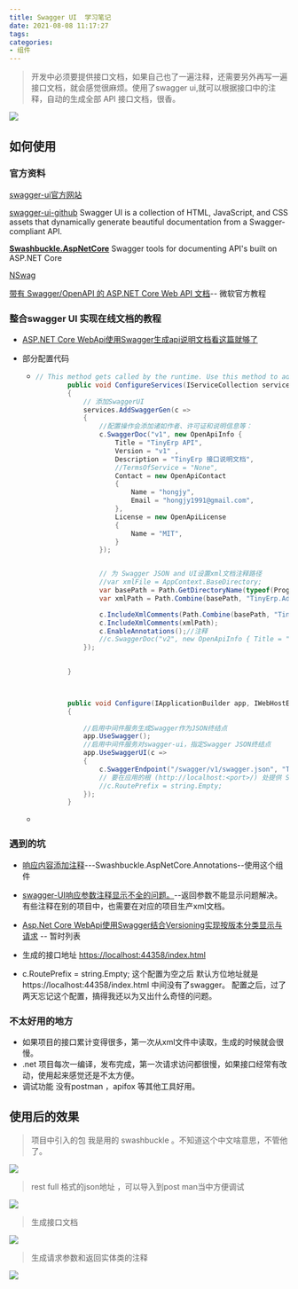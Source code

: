 ```yaml
---
title: Swagger UI  学习笔记
date: 2021-08-08 11:17:27
tags:
categories:
- 组件
---
```



> 开发中必须要提供接口文档，如果自己也了一遍注释，还需要另外再写一遍接口文档，就会感觉很麻烦。使用了swagger ui,就可以根据接口中的注释，自动的生成全部 API 接口文档，很香。

![](http://blogimg.hongjy.cn/swagger-ui1-2.png)

<!-- more -->

## 如何使用

### 官方资料

[swagger-ui官方网站](https://swagger.io/tools/swagger-ui/)

[swagger-ui-github](https://github.com/swagger-api/swagger-ui)    Swagger UI is a collection of HTML, JavaScript, and CSS assets that dynamically generate beautiful documentation from a Swagger-compliant API.

 **[Swashbuckle.AspNetCore](https://github.com/domaindrivendev/Swashbuckle.AspNetCore)**   Swagger tools for documenting API's built on ASP.NET Core

[NSwag](https://github.com/RicoSuter/NSwag)

[带有 Swagger/OpenAPI 的 ASP.NET Core Web API 文档](https://docs.microsoft.com/zh-cn/aspnet/core/tutorials/web-api-help-pages-using-swagger?view=aspnetcore-5.0)-- 微软官方教程



### 整合swagger UI 实现在线文档的教程



- [ASP.NET Core WebApi使用Swagger生成api说明文档看这篇就够了](https://www.cnblogs.com/yilezhu/p/9241261.html)

- 部分配置代码   

  - ```csharp
    // This method gets called by the runtime. Use this method to add services to the container.
            public void ConfigureServices(IServiceCollection services)
            {
                // 添加SwaggerUI
                services.AddSwaggerGen(c =>
                {
                    //配置操作会添加诸如作者、许可证和说明信息等：
                    c.SwaggerDoc("v1", new OpenApiInfo { 
                        Title = "TinyErp API", 
                        Version = "v1" ,
                        Description = "TinyErp 接口说明文档",
                        //TermsOfService = "None",
                        Contact = new OpenApiContact
                        {
                            Name = "hongjy",
                            Email = "hongjy1991@gmail.com",
                        },
                        License = new OpenApiLicense
                        {
                            Name = "MIT",
                        }
                    });
    
    
                    // 为 Swagger JSON and UI设置xml文档注释路径
                    //var xmlFile = AppContext.BaseDirectory;
                    var basePath = Path.GetDirectoryName(typeof(Program).Assembly.Location);//获取应用程序所在目录（绝对，不受工作目录影响，建议采用此方法获取路径）
                    var xmlPath = Path.Combine(basePath, "TinyErp.Admin.xml");
    
                    c.IncludeXmlComments(Path.Combine(basePath, "TinyErp.Service.xml"));
                    c.IncludeXmlComments(xmlPath);
                    c.EnableAnnotations();//注释
                    //c.SwaggerDoc("v2", new OpenApiInfo { Title = "TinyErp API", Version = "v2" });
                });
    
              
            }
    
    
    
            public void Configure(IApplicationBuilder app, IWebHostEnvironment env)
            {
              
                //启用中间件服务生成Swagger作为JSON终结点
                app.UseSwagger();
                //启用中间件服务对swagger-ui，指定Swagger JSON终结点
                app.UseSwaggerUI(c =>
                {
                    c.SwaggerEndpoint("/swagger/v1/swagger.json", "TinyErp API v1");
                    // 要在应用的根 (http://localhost:<port>/) 处提供 Swagger UI，请将 RoutePrefix 属性设置为空字符串：
                    //c.RoutePrefix = string.Empty;
                });
            }
    ```

  - 





### 遇到的坑

- [响应内容添加注释](Swashbuckle.AspNetCore.Annotations)---Swashbuckle.AspNetCore.Annotations--使用这个组件

- [swagger-UI响应参数注释显示不全的问题。](https://blog.csdn.net/weixin_39934929/article/details/108275673)--返回参数不能显示问题解决。有些注释在别的项目中，也需要在对应的项目生产xml文档。

- [Asp.Net Core WebApi使用Swagger结合Versioning实现按版本分类显示与请求](https://www.jianshu.com/p/35ae5c157288)  -- 暂时列表

- 生成的接口地址 [https://localhost:44358/index.html](https://localhost:44358/index.html)

- c.RoutePrefix = string.Empty; 这个配置为空之后 默认方位地址就是 https://localhost:44358/index.html 中间没有了swagger。 配置之后，过了两天忘记这个配置，搞得我还以为又出什么奇怪的问题。





### 不太好用的地方

- 如果项目的接口累计变得很多，第一次从xml文件中读取，生成的时候就会很慢。
- .net 项目每次一编译，发布完成，第一次请求访问都很慢，如果接口经常有改动，使用起来感觉还是不太方便。
- 调试功能 没有postman ，apifox 等其他工具好用。





## 使用后的效果

>  项目中引入的包 我是用的 swashbuckle 。不知道这个中文啥意思，不管他了。

![](http://blogimg.hongjy.cn/swagger-ui1.png)

> rest full 格式的json地址 ，可以导入到post man当中方便调试

![](http://blogimg.hongjy.cn/swagger-ui3.png)



> 生成接口文档

![](http://blogimg.hongjy.cn/swagger-ui4.png)



> 生成请求参数和返回实体类的注释

![](http://blogimg.hongjy.cn/swagger-ui5.png)
